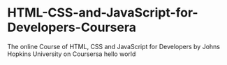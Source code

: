 # HTML-CSS-and-JavaScript-for-Developers-Coursera
The online Course of HTML, CSS and JavaScript for Developers by Johns Hopkins University on Coursersa
hello world

